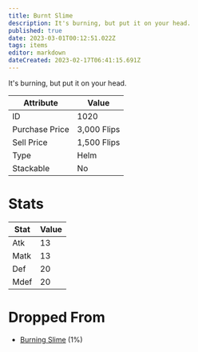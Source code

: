 ```yaml
---
title: Burnt Slime
description: It's burning, but put it on your head.
published: true
date: 2023-03-01T00:12:51.022Z
tags: items
editor: markdown
dateCreated: 2023-02-17T06:41:15.691Z
---
```


It's burning, but put it on your head.

|Attribute|Value|
|-|-|
|ID|1020|
|Purchase Price|3,000 Flips|
|Sell Price|1,500 Flips|
|Type|Helm|
|Stackable|No|

# Stats
|Stat|Value|
|-|-|
|Atk|13|
|Matk|13|
|Def|20|
|Mdef|20|

# Dropped From
 * [Burning Slime](/monsters/burning-slime) (1%)
